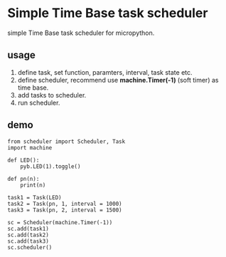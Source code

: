 # Simple Time Base task scheduler

simple Time Base task scheduler for micropython.



## usage

1. define task, set function, paramters, interval, task state etc.
2. define scheduler, recommend use **machine.Timer(-1)** (soft timer) as time base.
3. add tasks to scheduler.
4. run scheduler. 

## demo

```
from scheduler import Scheduler, Task
import machine

def LED():
    pyb.LED(1).toggle()

def pn(n):
    print(n)

task1 = Task(LED)
task2 = Task(pn, 1, interval = 1000)
task3 = Task(pn, 2, interval = 1500)

sc = Scheduler(machine.Timer(-1))
sc.add(task1)
sc.add(task2)
sc.add(task3)
sc.scheduler()
```

